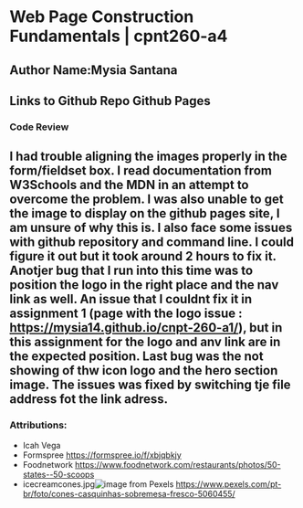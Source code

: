 # Web Page Construction Fundamentals |  cpnt260-a4

## Author Name:Mysia Santana

Links to
Github Repo
Github Pages
----------------------------------------------------------------------------------------------------------------
### Code Review

I had trouble aligning the images properly in the form/fieldset box. I read documentation from W3Schools and the MDN in an attempt to overcome the problem. 
I was also unable to get the image to display on the github pages site, I am unsure of why this is.
I also face some issues with github repository and command line. I could figure it out but it took around 2 hours to fix it.
Anotjer bug that I run into this time was to position the logo in the right place and the nav link as well. An issue that I couldnt fix it in assignment 1 (page with the logo issue : https://mysia14.github.io/cnpt-260-a1/), but in this assignment for the logo and anv link are in the expected position.
Last bug was the not showing of thw icon logo and the hero section image. The issues was fixed by switching tje file address fot the link adress.
------------------------------------------------------------------------------------------------------------
### Attributions:
* Icah Vega
* Formspree https://formspree.io/f/xbjqbkjy 
* Foodnetwork  https://www.foodnetwork.com/restaurants/photos/50-states--50-scoops 
* icecreamcones.jpg![image](https://user-images.githubusercontent.com/80990809/135787146-334af8e3-5231-4ff2-9c59-2de059db6428.png) from Pexels https://www.pexels.com/pt-br/foto/cones-casquinhas-sobremesa-fresco-5060455/  


